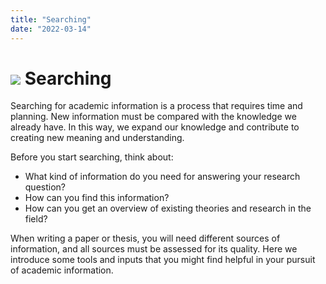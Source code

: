```yaml
---
title: "Searching"
date: "2022-03-14"
---
```


# ![](/images/illustrasjoner_sok_500x450.png) Searching

Searching for academic information is a process that requires time and planning. New information must be compared with the knowledge we already have. In this way, we expand our knowledge and contribute to creating new meaning and understanding.

Before you start searching, think about:

- What kind of information do you need for answering your research question?
- How can you find this information?
- How can you get an overview of existing theories and research in the field?

When writing a paper or thesis, you will need different sources of information, and all sources must be assessed for its quality. Here we introduce some tools and inputs that you might find helpful in your pursuit of academic information.

